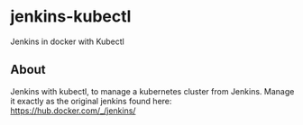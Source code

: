 # jenkins-kubectl
Jenkins in docker with Kubectl

## About
Jenkins with kubectl, to manage a kubernetes cluster from Jenkins. Manage it exactly as the original jenkins found here: https://hub.docker.com/_/jenkins/
